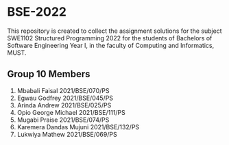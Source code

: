 # BSE-2022
This repository is created to collect the assignment solutions for the subject SWE1102 Structured Programming 2022
 for the students of Bachelors of Software Engineering  Year I, in the faculty of Computing and Informatics, MUST.

## Group 10 Members

1. Mbabali Faisal 2021/BSE/070/PS
2. Egwau Godfrey 2021/BSE/045/PS
3. Arinda Andrew 2021/BSE/025/PS
4. Opio George Michael 2021/BSE/111/PS
5. Mugabi Praise 2021/BSE/074/PS
6. Karemera Dandas Mujuni 2021/BSE/132/PS
7. Lukwiya Mathew 2021/BSE/069/PS
